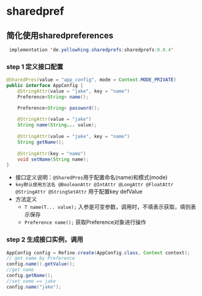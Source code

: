 # sharedpref
## 简化使用sharedpreferences

```java
 implementation 'de.yellowhing.sharedprefs:sharedprefs:0.0.4'
```

### step 1 定义接口配置

```java
@SharedPres(value = "app_config", mode = Context.MODE_PRIVATE)
public interface AppConfig {
    @StringAttr(value = "jake", key = "name")
    Preference<String> name();

    Preference<String> password();
    
    @StringAttr(value = "jake")
    String name(String... value);
    
    @StringAttr(value = "jake", key = "name")
    String getName();
    
    @StringAttr(key = "name")
    void setName(String name);
}
```
- 接口定义说明：<code>@SharedPres</code>用于配置命名(name)和模式(mode)
- <code>key默认使用方法名 @BooleanAttr @IntAttr @LongAttr @FloatAttr @StringAttr @StringSetAttr</code> 用于配置key defValue
- 方法定义
   - <code>T name(T... value);</code> 入参是可变参数，调用时，不填表示获取，填则表示保存
   - <code>Preference<T> name();</code> 获取Preference对象进行操作


### step 2 生成接口实例，调用
```java
AppConfig config = Refine.create(AppConfig.class, Context context);
// get name by Preference
config.name().getValue();
//get name
config.getName();
//set name == jake
config.name("jake");
```
